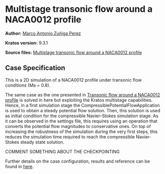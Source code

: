 # Multistage transonic flow around a NACA0012 profile

**Author:** [Marco Antonio Zuñiga Perez](https://github.com/marco1410)

**Kratos version:** 9.3.1

**Source files:** [Multistage transonic flow around a NACA0012 profile](https://github.com/KratosMultiphysics/Examples/tree/master/fluid_dynamics/validation/multistage_compressible_naca_0012_Ma_0.8/source)

## Case Specification
This is a 2D simulation of a NACA0012 profile under transonic flow conditions (Ma = 0.8).

The same case as the one presented in [Transonic flow around a NACA0012 profile](https://github.com/KratosMultiphysics/Examples/tree/master/fluid_dynamics/validation/compressible_naca_0012_Ma_0.8/source) is solved in here but exploiting the Kratos multistage capabilities. Hence, in a first simulation stage the CompressiblePotentialFlowApplication is used to obtain a steady potential flow solution. Then, this solution is used as initial condition for the compressible Navier-Stokes simulation stage. As it can be observed in the settings file, this requires using an operation that converts the potential flow magnitudes to conservative ones. On top of increasing the robustness of the simulation during the very first steps, this reduces the simulation time required to reach the compressible Navier-Stokes steady state solution.

COMMENT SOMETHING ABOUT THE CHECKPOINTING

Further details on the case configuration, results and reference can be found in [here](https://github.com/KratosMultiphysics/Examples/tree/master/fluid_dynamics/validation/compressible_naca_0012_Ma_0.8).